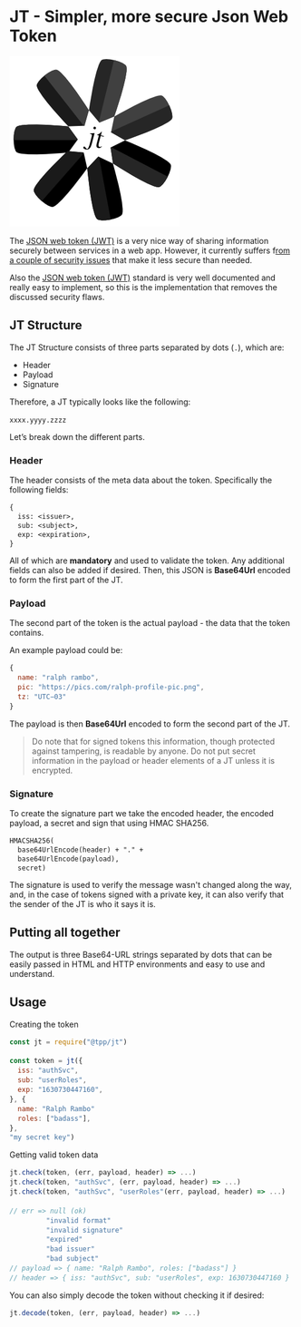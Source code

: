 # JT - Simpler, more secure Json Web Token

![icon](./jt.png)

The [JSON web token (JWT)](https://jwt.io/) is a very nice way of sharing information securely between services in a web app. However, it currently suffers f[rom a couple of security issues](https://auth0.com/blog/critical-vulnerabilities-in-json-web-token-libraries/) that make it less secure than needed.

Also the [JSON web token (JWT)](https://jwt.io/) standard is very well documented and really easy to implement, so this is the implementation that removes the discussed security flaws.

## JT Structure

The JT Structure consists of three parts separated by dots (`.`), which are:

* Header
* Payload
* Signature

Therefore, a JT typically looks like the following:

`xxxx.yyyy.zzzz`

Let’s break down the different parts.

### Header

The header consists of the meta data about the token. Specifically the following fields:

```
{
  iss: <issuer>,
  sub: <subject>,
  exp: <expiration>,
}
```

All of which are **mandatory** and used to validate the token. Any additional fields can also be added if desired. Then, this JSON is **Base64Url** encoded to form the first part of the JT.

### Payload

The second part of the token is the actual payload - the data that the token contains.

An example payload could be:

```javascript
{
  name: "ralph rambo",
  pic: "https://pics.com/ralph-profile-pic.png",
  tz: "UTC−03"
}
```

The payload is then **Base64Url** encoded to form the second part of the JT.

> Do note that for signed tokens this information, though protected against tampering, is readable by anyone. Do not put secret information in the payload or header elements of a JT unless it is encrypted.

### Signature

To create the signature part we take the encoded header, the encoded payload, a secret and sign that using HMAC SHA256.

```
HMACSHA256(
  base64UrlEncode(header) + "." +
  base64UrlEncode(payload),
  secret)
```

The signature is used to verify the message wasn't changed along the way, and, in the case of tokens signed with a private key, it can also verify that the sender of the JT is who it says it is.

## Putting all together

The output is three Base64-URL strings separated by dots that can be easily passed in HTML and HTTP environments and easy to use and understand.

## Usage

Creating the token

```javascript
const jt = require("@tpp/jt")

const token = jt({
  iss: "authSvc",
  sub: "userRoles",
  exp: "1630730447160",
}, {
  name: "Ralph Rambo"
  roles: ["badass"],
},
"my secret key")
```

Getting valid token data

```javascript
jt.check(token, (err, payload, header) => ...)
jt.check(token, "authSvc", (err, payload, header) => ...)
jt.check(token, "authSvc", "userRoles"(err, payload, header) => ...)

// err => null (ok)
         "invalid format"
         "invalid signature"
         "expired"
         "bad issuer"
         "bad subject"
// payload => { name: "Ralph Rambo", roles: ["badass"] }
// header => { iss: "authSvc", sub: "userRoles", exp: 1630730447160 }
```

You can also simply decode the token without checking it if desired:

```javascript
jt.decode(token, (err, payload, header) => ...)
```

